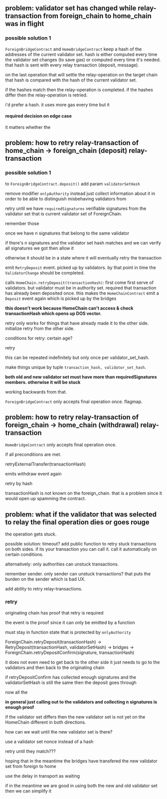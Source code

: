 ## problem: validator set has changed while relay-transaction from foreign_chain to home_chain was in flight

### possible solution 1

`ForeignBridgeContract` and `HomeBridgeContract` keep a hash of the addresses
of the current validator set.
hash is either computed every time the validator set changes (to save gas)
or computed every time it's needed.
that hash is sent with every relay transaction (deposit, message).

on the last operation that will settle the relay-operation on the target chain
that hash is compared with the hash of the current validator set.

if the hashes match then the relay-operation is completed.
if the hashes differ then the relay-operation is retried.

i'd prefer a hash.
it uses more gas every time but it 

#### required decision on edge case

it matters whether the 

## problem: how to retry relay-transaction of home_chain -> foreign_chain (deposit) relay-transaction

### possible solution 1

to `ForeignBridgeContract.deposit()`
add param `validatorSetHash`

remove modifier `onlyAuthority`
instead just collect information about it
in order to be able to distinguish misbehaving validators from

retry until we have `requiredSignatures` verifiable signatures from 
the validator set that is current validator set of ForeignChain.

remember those 

once we have n signatures that belong to the same validator

if there's n signatures and the validator set hash matches and
we can verify all signatures we got then allow it

otherwise it should be in a state where it will eventually retry the transaction

emit `RetryDeposit` event. picked up by validators.
by that point in time the `ValidatorChange` should be completed.

calls `HomeChain.retryDeposit(transactionHash)`:
first come first serve of validators.
but validator must be in authority set.
required that transaction has already been deposited once.
this makes the `HomeChainContract` emit a `Deposit` event again
which is picked up by the bridges

**this doesn't work because HomeChain can't access & check
transactionHash which opens up DOS vector.**

retry only works for things that have already made it to the other side.
initialize retry from the other side.

conditions for retry:
certain age?

retry 

this can be repeated indefinitely but only once per validator_set_hash.

make things unique by tuple `transaction_hash, validator_set_hash`.

**both old and new validator set must have more than requiredSignatures members.
otherwise it will be stuck**

working backwards from that.

`ForeignBridgeContract` only accepts final operation once.
flagmap.

## problem: how to retry relay-transaction of foreign_chain -> home_chain (withdrawal) relay-transaction

`HomeBridgeContract` only accepts final operation once.

if all preconditions are met.

retryExternalTransfer(transactionHash)

emits withdraw event again

retry by hash

transactionHash is not known on the foreign_chain.
that is a problem since it would open up spamming the contract.

## problem: what if the validator that was selected to relay the final operation dies or goes rouge

the operation gets stuck.

possible solution: timeout?
add public function to retry stuck transactions on both sides.
if its your transaction you can call it.
call it automatically on certain conditions.

alternatively: only authorities can unstuck transactions.

remember sender. only sender can unstuck transactions?
that puts the burden on the sender which is bad UX.

add ability to retry relay-transactions.

### retry

originating chain has proof that retry is required

the event is the proof since it can only be emitted by a function

must stay in function state that is protected by `onlyAuthority`

ForeignChain.retryDeposit(transactionHash) ->
RetryDeposit(transactionHash, validatorSetHash)
-> bridges ->
ForeignChain.retryDepositConfirm(signature, transactionHash)

it does not even need to get back to the other side
it just needs to go to the validators and then back to the originating chain

if retryDepositConfirm has collected enough signatures and the validatorSetHash
is still the same then the deposit goes through

now all the 

**in general just calling out to the validators and collecting n signatures
is enough proof**

if the validator set differs then the new validator set is not yet on the
HomeChain 
different in both directions.

how can we wait until the new validator set is there?

use a validator set nonce instead of a hash

retry until they match???

hoping that in the meantime the bridges have transfered the new validator set
from foreign to home

use the delay in transport as waiting

if in the meantime we are good in using both the new and old validator set
then we can simplify it
